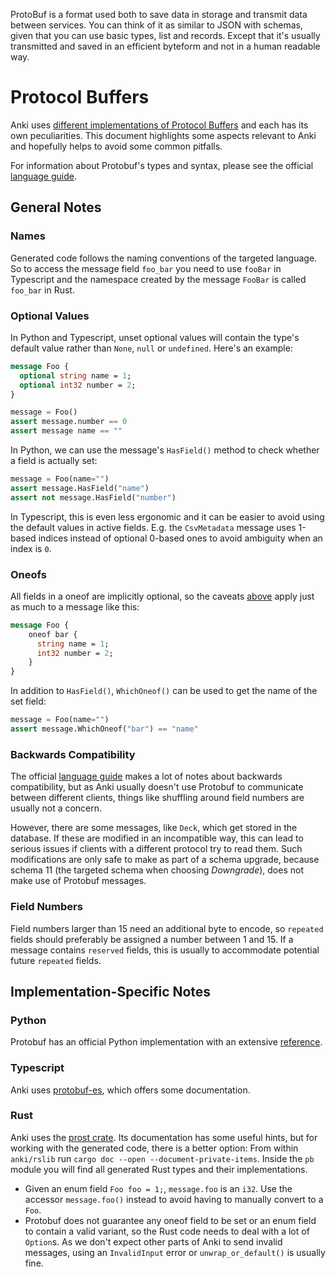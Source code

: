 ProtoBuf is a format used both to save data in storage and transmit
data between services. You can think of it as similar to JSON with
schemas, given that you can use basic types, list and records. Except
that it's usually transmitted and saved in an efficient byteform and
not in a human readable way.

# Protocol Buffers

Anki uses [different implementations of Protocol Buffers](./architecture.md#protobuf)
and each has its own peculiarities. This document highlights some aspects relevant
to Anki and hopefully helps to avoid some common pitfalls.

For information about Protobuf's types and syntax, please see the official [language guide](https://developers.google.com/protocol-buffers/docs/proto3).

## General Notes

### Names

Generated code follows the naming conventions of the targeted language. So to access
the message field `foo_bar` you need to use `fooBar` in Typescript and the
namespace created by the message `FooBar` is called `foo_bar` in Rust.

### Optional Values

In Python and Typescript, unset optional values will contain the type's default
value rather than `None`, `null` or `undefined`. Here's an example:

```protobuf
message Foo {
  optional string name = 1;
  optional int32 number = 2;
}
```

```python
message = Foo()
assert message.number == 0
assert message name == ""
```

In Python, we can use the message's `HasField()` method to check whether a field is
actually set:

```python
message = Foo(name="")
assert message.HasField("name")
assert not message.HasField("number")
```

In Typescript, this is even less ergonomic and it can be easier to avoid using
the default values in active fields. E.g. the `CsvMetadata` message uses 1-based
indices instead of optional 0-based ones to avoid ambiguity when an index is `0`.

### Oneofs

All fields in a oneof are implicitly optional, so the caveats [above](#optional-values)
apply just as much to a message like this:

```protobuf
message Foo {
    oneof bar {
      string name = 1;
      int32 number = 2;
    }
}
```

In addition to `HasField()`, `WhichOneof()` can be used to get the name of the set
field:

```python
message = Foo(name="")
assert message.WhichOneof("bar") == "name"
```

### Backwards Compatibility

The official [language guide](https://developers.google.com/protocol-buffers/docs/proto3)
makes a lot of notes about backwards compatibility, but as Anki usually doesn't
use Protobuf to communicate between different clients, things like shuffling around
field numbers are usually not a concern.

However, there are some messages, like `Deck`, which get stored in the database.
If these are modified in an incompatible way, this can lead to serious issues if
clients with a different protocol try to read them. Such modifications are only
safe to make as part of a schema upgrade, because schema 11 (the targeted schema
when choosing _Downgrade_), does not make use of Protobuf messages.

### Field Numbers

Field numbers larger than 15 need an additional byte to encode, so `repeated` fields
should preferably be assigned a number between 1 and 15. If a message contains
`reserved` fields, this is usually to accommodate potential future `repeated` fields.

## Implementation-Specific Notes

### Python

Protobuf has an official Python implementation with an extensive [reference](https://developers.google.com/protocol-buffers/docs/reference/python-generated).

### Typescript

Anki uses [protobuf-es](https://github.com/bufbuild/protobuf-es), which offers
some documentation.

### Rust

Anki uses the [prost crate](https://docs.rs/prost/latest/prost/).
Its documentation has some useful hints, but for working with the generated code,
there is a better option: From within `anki/rslib` run `cargo doc --open --document-private-items`.
Inside the `pb` module you will find all generated Rust types and their implementations.

- Given an enum field `Foo foo = 1;`, `message.foo` is an `i32`. Use the accessor
  `message.foo()` instead to avoid having to manually convert to a `Foo`.
- Protobuf does not guarantee any oneof field to be set or an enum field to contain
  a valid variant, so the Rust code needs to deal with a lot of `Option`s. As we
  don't expect other parts of Anki to send invalid messages, using an `InvalidInput`
  error or `unwrap_or_default()` is usually fine.

